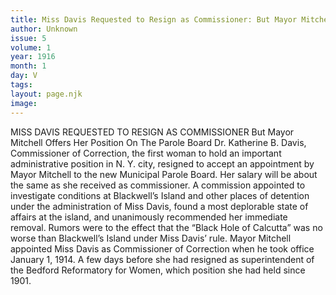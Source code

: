 ```yaml
---
title: Miss Davis Requested to Resign as Commissioner: But Mayor Mitchell Offers Her Position On The Parole Board    
author: Unknown
issue: 5
volume: 1
year: 1916
month: 1
day: V
tags:
layout: page.njk
image:
---
```

MISS DAVIS REQUESTED TO RESIGN AS COMMISSIONER    But Mayor Mitchell Offers Her Position On The Parole Board    Dr. Katherine B. Davis, Commissioner of Correction, the first woman to hold an important administrative position in N. Y. city, resigned to accept an appointment by Mayor Mitchell to the new Municipal Parole Board. Her salary will be about the same as she received as commissioner. A commission appointed to investigate conditions at Blackwell’s Island and other places of detention under the administration of Miss Davis, found a most deplorable state of affairs at the island, and unanimously recommended her immediate removal. Rumors were to the effect that the “Black Hole of Calcutta” was no worse than Blackwell’s Island under Miss Davis’ rule. Mayor Mitchell appointed Miss Davis as Commissioner of Correction when he took office January 1, 1914. A few days before she had resigned as superintendent of the Bedford Reformatory for Women, which position she had held since 1901. 
